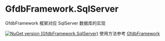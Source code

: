 # GfdbFramework.SqlServer
GfdbFramework 框架对应 SqlServer 数据库的实现

[![NuGet version (GfdbFramework.SqlServer)](https://img.shields.io/nuget/v/GfdbFramework.SqlServer.svg?style=flat-square)](https://www.nuget.org/packages/GfdbFramework/)
使用方法参考 [GfdbFramework](https://github.com/a907638015/GfdbFramework/blob/master/README.md)
